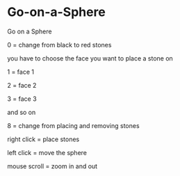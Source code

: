 # Go-on-a-Sphere
Go on a Sphere


0 = change from black to red stones

you have to choose the face you want to place a stone on

1 = face 1

2 = face 2

3 = face 3

and so on

8 = change from placing and removing stones

right click = place stones

left click = move the sphere

mouse scroll = zoom in and out
